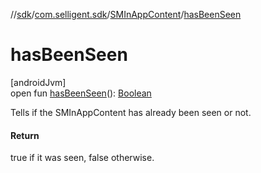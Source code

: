 //[sdk](../../../index.md)/[com.selligent.sdk](../index.md)/[SMInAppContent](index.md)/[hasBeenSeen](has-been-seen.md)

# hasBeenSeen

[androidJvm]\
open fun [hasBeenSeen](has-been-seen.md)(): [Boolean](https://kotlinlang.org/api/latest/jvm/stdlib/kotlin/-boolean/index.html)

Tells if the SMInAppContent has already been seen or not.

#### Return

true if it was seen, false otherwise.
